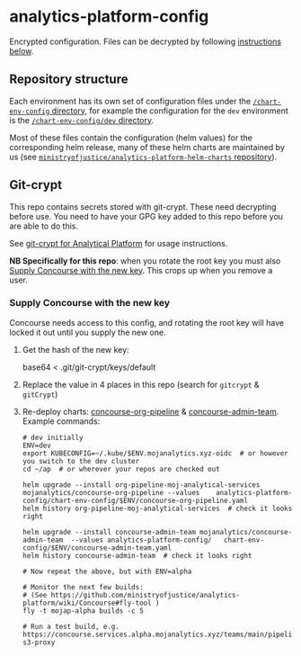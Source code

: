 # analytics-platform-config

Encrypted configuration. Files can be decrypted by following [instructions below](#git-crypt).

## Repository structure

Each environment has its own set of configuration files under the [`/chart-env-config` directory](/chart-env-config), for example the configuration for the `dev` environment is the [`/chart-env-config/dev` directory](/chart-env-config/dev).

Most of these files contain the configuration (helm values) for the corresponding helm release, many of these helm charts are maintained by us (see [`ministryofjustice/analytics-platform-helm-charts` repository](https://github.com/ministryofjustice/analytics-platform-helm-charts)).


## Git-crypt

This repo contains secrets stored with git-crypt. These need decrypting before use. You need to have your GPG key added to this repo before you are able to do this.

See [git-crypt for Analytical Platform](https://github.com/ministryofjustice/analytics-platform-ops/tree/master/git-crypt) for usage instructions.

**NB Specifically for this repo**: when you rotate the root key you must also [Supply Concourse with the new key](#supply-concourse-with-the-new-key). This crops up when you remove a user.

### Supply Concourse with the new key

Concourse needs access to this config, and rotating the root key will have locked it out until you supply the new one.

1. Get the hash of the new key:

    base64 < .git/git-crypt/keys/default

2. Replace the value in 4 places in this repo (search for `gitcrypt` & `gitCrypt`)
3. Re-deploy charts: [concourse-org-pipeline](https://github.com/ministryofjustice/analytics-platform-helm-charts/tree/master/charts/concourse-org-pipeline) & [concourse-admin-team](https://github.com/ministryofjustice/analytics-platform-helm-charts/tree/master/charts/concourse-admin-team). Example commands:

       # dev initially
       ENV=dev
       export KUBECONFIG=~/.kube/$ENV.mojanalytics.xyz-oidc  # or however you switch to the dev cluster
       cd ~/ap  # or wherever your repos are checked out

       helm upgrade --install org-pipeline-moj-analytical-services mojanalytics/concourse-org-pipeline --values    analytics-platform-config/chart-env-config/$ENV/concourse-org-pipeline.yaml
       helm history org-pipeline-moj-analytical-services  # check it looks right

       helm upgrade --install concourse-admin-team mojanalytics/concourse-admin-team  --values analytics-platform-config/   chart-env-config/$ENV/concourse-admin-team.yaml
       helm history concourse-admin-team  # check it looks right

       # Now repeat the above, but with ENV=alpha

       # Monitor the next few builds:
       # (See https://github.com/ministryofjustice/analytics-platform/wiki/Concourse#fly-tool )
       fly -t mojap-alpha builds -c 5

       # Run a test build, e.g. https://concourse.services.alpha.mojanalytics.xyz/teams/main/pipelines/kpi-s3-proxy
